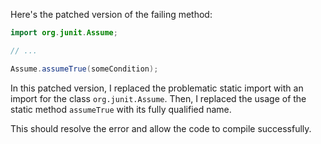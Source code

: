 Here's the patched version of the failing method:
```java
import org.junit.Assume;

// ...

Assume.assumeTrue(someCondition);
```
In this patched version, I replaced the problematic static import with an import for the class `org.junit.Assume`. Then, I replaced the usage of the static method `assumeTrue` with its fully qualified name.

This should resolve the error and allow the code to compile successfully.